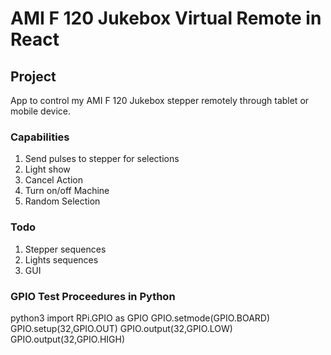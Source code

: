 # AMI F 120 Jukebox Virtual Remote in React

## Project

App to control my AMI F 120 Jukebox stepper remotely through tablet or mobile device. 

### Capabilities

1. Send pulses to stepper for selections
2. Light show
3. Cancel Action
4. Turn on/off Machine
5. Random Selection

### Todo

1. Stepper sequences
2. Lights sequences
3. GUI

###  GPIO Test Proceedures in Python
python3
import RPi.GPIO as GPIO
GPIO.setmode(GPIO.BOARD)
GPIO.setup(32,GPIO.OUT)
GPIO.output(32,GPIO.LOW)
GPIO.output(32,GPIO.HIGH)
